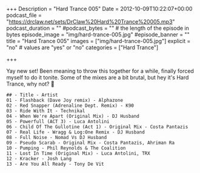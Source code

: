 +++
Description = "Hard Trance 005"
Date = 2012-10-09T10:22:07+00:00
podcast_file = "https://drclaw.net/sets/DrClaw%20Hard%20Trance%20005.mp3"
podcast_duration = ""
#podcast_bytes = "" # the length of the episode in bytes
episode_image = "img/hard-trance-005.jpg"
#episode_banner = ""
title = "Hard Trance 005"
images = ["img/hard-trance-005.jpg"]
explicit = "no" # values are "yes" or "no"
categories = ["Hard Trance"]

+++

Yay new set! Been meaning to throw this together for a while, finally forced myself to do it tonite. Some of the mixes are a bit brutal, but hey it's Hard Trance, why not? 🙂


```
## - Title - Artist
01 - Flashback (Dave Joy remix) - Alphazone
02 - Red Snapper (Adrenaline Dept. Remix) - K90
03 - Ride With It - Technikal
04 - When We're Apart (Original Mix) - DJ Husband
05 - Powerfull (ACT 3) - Luca Antolini
06 - Child Of The Gullotine (Act 1) - Original Mix - Costa Pantazis
07 - Real Life - Wragg & Log:One Remix - DJ Husband
08 - Full Noise - Nomad Vs DJ Husband
09 - Pseudo Scarab - Original Mix - Costa Pantazis, Ahriman Ra
10 - Pumping - Phil Reynolds & The Coalition
11 - Lost In Time (Original Mix) - Luca Antolini, TRX
12 - Kracker - Josh Lang
13 - Are You All Ready - Tony De Vit
```
